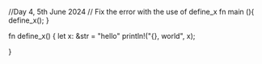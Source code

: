 //Day 4, 5th June 2024
// Fix the error with the use of define_x
fn main (){
  define_x();
}

fn define_x() {
let x: &str = "hello"
println!("{}, world", x);

}

